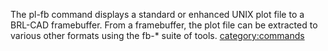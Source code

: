 The pl-fb command displays a standard or enhanced UNIX plot file to a
BRL-CAD framebuffer. From a framebuffer, the plot file can be extracted
to various other formats using the fb-\* suite of tools.
[category:commands](category:commands "wikilink")